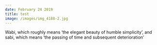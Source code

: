 ```yaml
---
date: February 24 2019
title: test
image: /images/img_4188-2.jpg
---
```

Wabi, which roughly means ‘the elegant beauty of humble simplicity’, and sabi, which means ‘the passing of time and subsequent deterioration’
